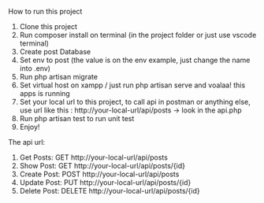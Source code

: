 How to run this project

1. Clone this project
2. Run composer install on terminal (in the project folder or just use vscode terminal)
2. Create post Database
3. Set env to post (the value is on the env example, just change the name into .env)
4. Run php artisan migrate 
5. Set virtual host on xampp / just run php artisan serve and voalaa! this apps is running
6. Set your local url to this project, to call api in postman or anything else, use url like this : http://your-local-url/api/posts -> look in the api.php
7. Run php artisan test to run unit test
8. Enjoy!

The api url:
1. Get Posts: GET http://your-local-url/api/posts
2. Show Post:  GET http://your-local-url/api/posts/{id}
3. Create Post: POST http://your-local-url/api/posts
4. Update Post: PUT http://your-local-url/api/posts/{id}
5. Delete Post: DELETE http://your-local-url/api/posts/{id}